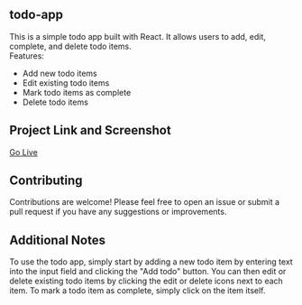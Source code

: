 ## todo-app 
This is a simple todo app built with React. It allows users to add, edit, complete, and delete todo items.  
Features:  
- Add new todo items
- Edit existing todo items
- Mark todo items as complete
- Delete todo items

## Project Link and Screenshot  
[Go Live](https://todo-app-deployed.netlify.app/)  

## Contributing  
Contributions are welcome! Please feel free to open an issue or submit a pull request if you have any suggestions or improvements.

## Additional Notes  
To use the todo app, simply start by adding a new todo item by entering text into the input field and clicking the "Add todo" button. You can then edit or delete existing todo items by clicking the edit or delete icons next to each item. To mark a todo item as complete, simply click on the item itself.


